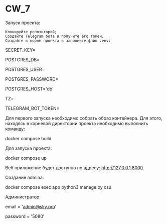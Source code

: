 # CW_7

Запуск проекта:

    Клонируйте репозиторий;
    Создайте Telegram бота и получите его токен;
    Создайте в корне проекта и заполните файл .env:


SECRET_KEY=

POSTGRES_DB=

POSTGRES_USER=

POSTGRES_PASSWORD=

POSTGRES_HOST='db'

TZ=

TELEGRAM_BOT_TOKEN=


Для первого запуска необходимо собрать образ контейнера. Для этого, находясь в корневой директории проекта необходимо выполнить команду:

docker compose build


Для запуска проекта:

docker compose up


Веб приложение будет доступно по адресу: http://127.0.0.1:8000


Cоздание admina:

docker compose exec app python3 manage.py csu

Администратор:

email = 'admin@sky.pro'

password = '5080'
